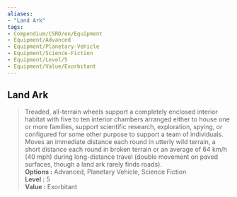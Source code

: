 ```yaml
---
aliases:
- "Land Ark"
tags:
- Compendium/CSRD/en/Equipment
- Equipment/Advanced
- Equipment/Planetary-Vehicle
- Equipment/Science-Fiction
- Equipment/Level/5
- Equipment/Value/Exorbitant
---
```


  
## Land Ark  
  
>Treaded, all-terrain wheels support a completely enclosed interior habitat with five to ten interior chambers arranged either to house one or more families, support scientific research, exploration, spying, or configured for some other purpose to support a team of individuals. Moves an immediate distance each round in utterly wild terrain, a short distance each round in broken terrain or an average of 64 km/h (40 mph) during long-distance travel (double movement on paved surfaces, though a land ark rarely finds roads).  
> **Options :** Advanced, Planetary Vehicle, Science Fiction  
> **Level :** 5  
> **Value :** Exorbitant
